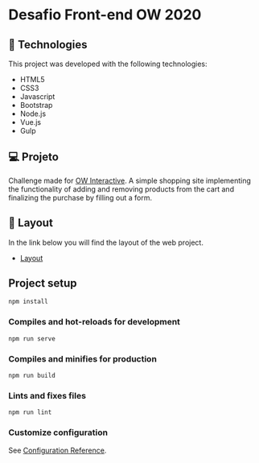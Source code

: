 # Desafio Front-end OW 2020

## 🚀 Technologies

This project was developed with the following technologies:

- HTML5
- CSS3
- Javascript
- Bootstrap
- Node.js
- Vue.js
- Gulp


## 💻 Projeto

Challenge made for [OW Interactive](https://github.com/owInteractive/desafio-frontend-2020). A simple shopping site implementing the functionality of adding and removing products from the cart and finalizing the purchase by filling out a form.


## 🔖 Layout

In the link below you will find the layout of the web project. 

- [Layout](https://www.dropbox.com/sh/x5wupfno5yqvmts/AADzmcp3hYuWbKYwqDYmmvCqa?dl=0)


## Project setup
```
npm install
```

### Compiles and hot-reloads for development
```
npm run serve
```

### Compiles and minifies for production
```
npm run build
```

### Lints and fixes files
```
npm run lint
```

### Customize configuration
See [Configuration Reference](https://cli.vuejs.org/config/).
